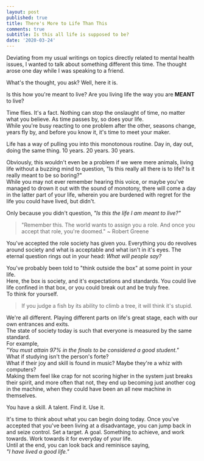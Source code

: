 ```yaml
---
layout: post
published: true
title: There's More to Life Than This
comments: true
subtitle: Is this all life is supposed to be?
date: '2020-03-24'
---
```

Deviating from my usual writings on topics directly related to mental health issues, I wanted to talk about something different this time. The thought arose one day while I was speaking to a friend.

What's the thought, you ask? Well, here it is.

Is this how you're meant to live?
Are you living life the way you are **MEANT** to live?

Time flies. It's a fact. Nothing can stop the onslaught of time, no matter what you believe. As time passes by, so does your life.  
While you're busy reacting to one problem after the other, seasons change, years fly by, and before you know it, it's time to meet your maker.

Life has a way of pulling you into this monotonous routine. Day in, day out, doing the same thing.
10 years. 20 years. 30 years.  

Obviously, this wouldn't even be a problem if we were mere animals, living life without a buzzing mind to question, "Is this really all there is to life? Is it really meant to be so boring?"  
While you may not ever remember hearing this voice, or maybe you've managed to drown it out with the sound of monotony, there will come a day in the latter part of your life, wherein you are burdened with regret for the life you could have lived, but didn't.  

Only because you didn't question, *"Is this the life I am meant to live?"*

> "Remember this. The world wants to assign you a role. And once you accept that role, you're doomed." ~ Robert Greene  

You've accepted the role society has given you. Everything you do revolves around society and what is acceptable and what isn't in it's eyes. 
The eternal question rings out in your head: *What will people say?*  

You've probably been told to "think outside the box" at some point in your life.  
Here, the box is society, and it's expectations and standards. You could live life confined in that box, or you could break out and be truly free.  
To think for yourself.

> If you judge a fish by its ability to climb a tree, it will think it's stupid.  

We're all different. Playing different parts on life's great stage, each with our own entrances and exits.  
The state of society today is such that everyone is measured by the same standard.  
For example,  
_"You must attain 97% in the finals to be considered a good student."_  
What if studying isn't the person's forte?  
What if their joy and skill is found in music? Maybe they're a whiz with computers?  
Making them feel like crap for not scoring higher in the system just breaks their spirit, and more often that not, they end up becoming just another cog in the machine, when they could have been an all new machine in themselves.  

You have a skill. A talent. Find it. Use it.  

It's time to think about what you can begin doing today. Once you've accepted that you've been living at a disadvantage, you can jump back in and seize control. Set a target. A goal. Something to achieve, and work towards. Work towards it for everyday of your life.  
Until at the end, you can look back and reminisce saying,  
*"I have lived a good life."*
